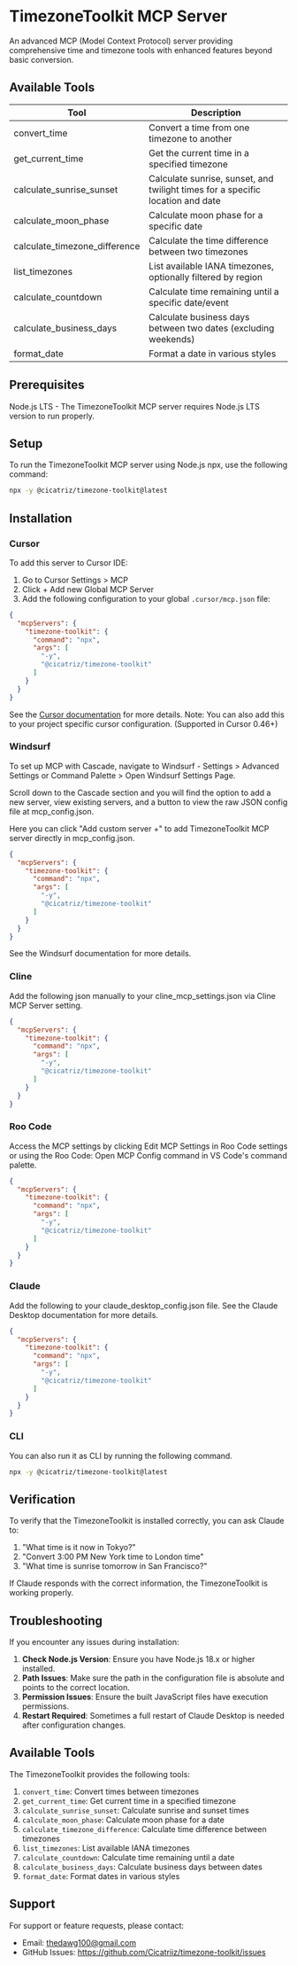 # TimezoneToolkit MCP Server

An advanced MCP (Model Context Protocol) server providing comprehensive time and timezone tools with enhanced features beyond basic conversion.

## Available Tools

| Tool | Description |
| ---- | ----------- |
| convert_time | Convert a time from one timezone to another |
| get_current_time | Get the current time in a specified timezone |
| calculate_sunrise_sunset | Calculate sunrise, sunset, and twilight times for a specific location and date |
| calculate_moon_phase | Calculate moon phase for a specific date |
| calculate_timezone_difference | Calculate the time difference between two timezones |
| list_timezones | List available IANA timezones, optionally filtered by region |
| calculate_countdown | Calculate time remaining until a specific date/event |
| calculate_business_days | Calculate business days between two dates (excluding weekends) |
| format_date | Format a date in various styles |

## Prerequisites

Node.js LTS - The TimezoneToolkit MCP server requires Node.js LTS version to run properly.

## Setup

To run the TimezoneToolkit MCP server using Node.js npx, use the following command:

```bash
npx -y @cicatriz/timezone-toolkit@latest
```

## Installation

### Cursor

To add this server to Cursor IDE:

1. Go to Cursor Settings > MCP
2. Click + Add new Global MCP Server
3. Add the following configuration to your global `.cursor/mcp.json` file:

```json
{
  "mcpServers": {
    "timezone-toolkit": {
      "command": "npx",
      "args": [
        "-y",
        "@cicatriz/timezone-toolkit"
      ]
    }
  }
}
```

See the [Cursor documentation](https://cursor.sh/docs/mcp) for more details. Note: You can also add this to your project specific cursor configuration. (Supported in Cursor 0.46+)

### Windsurf

To set up MCP with Cascade, navigate to Windsurf - Settings > Advanced Settings or Command Palette > Open Windsurf Settings Page.

Scroll down to the Cascade section and you will find the option to add a new server, view existing servers, and a button to view the raw JSON config file at mcp_config.json.

Here you can click "Add custom server +" to add TimezoneToolkit MCP server directly in mcp_config.json.

```json
{
  "mcpServers": {
    "timezone-toolkit": {
      "command": "npx",
      "args": [
        "-y",
        "@cicatriz/timezone-toolkit"
      ]
    }
  }
}
```

See the Windsurf documentation for more details.

### Cline

Add the following json manually to your cline_mcp_settings.json via Cline MCP Server setting.

```json
{
  "mcpServers": {
    "timezone-toolkit": {
      "command": "npx",
      "args": [
        "-y",
        "@cicatriz/timezone-toolkit"
      ]
    }
  }
}
```

### Roo Code

Access the MCP settings by clicking Edit MCP Settings in Roo Code settings or using the Roo Code: Open MCP Config command in VS Code's command palette.

```json
{
  "mcpServers": {
    "timezone-toolkit": {
      "command": "npx",
      "args": [
        "-y",
        "@cicatriz/timezone-toolkit"
      ]
    }
  }
}
```

### Claude

Add the following to your claude_desktop_config.json file. See the Claude Desktop documentation for more details.

```json
{
  "mcpServers": {
    "timezone-toolkit": {
      "command": "npx",
      "args": [
        "-y",
        "@cicatriz/timezone-toolkit"
      ]
    }
  }
}
```

### CLI

You can also run it as CLI by running the following command.

```bash
npx -y @cicatriz/timezone-toolkit@latest
```

## Verification

To verify that the TimezoneToolkit is installed correctly, you can ask Claude to:

1. "What time is it now in Tokyo?"
2. "Convert 3:00 PM New York time to London time"
3. "What time is sunrise tomorrow in San Francisco?"

If Claude responds with the correct information, the TimezoneToolkit is working properly.

## Troubleshooting

If you encounter any issues during installation:

1. **Check Node.js Version**: Ensure you have Node.js 18.x or higher installed.
2. **Path Issues**: Make sure the path in the configuration file is absolute and points to the correct location.
3. **Permission Issues**: Ensure the built JavaScript files have execution permissions.
4. **Restart Required**: Sometimes a full restart of Claude Desktop is needed after configuration changes.

## Available Tools

The TimezoneToolkit provides the following tools:

1. `convert_time`: Convert times between timezones
2. `get_current_time`: Get current time in a specified timezone
3. `calculate_sunrise_sunset`: Calculate sunrise and sunset times
4. `calculate_moon_phase`: Calculate moon phase for a date
5. `calculate_timezone_difference`: Calculate time difference between timezones
6. `list_timezones`: List available IANA timezones
7. `calculate_countdown`: Calculate time remaining until a date
8. `calculate_business_days`: Calculate business days between dates
9. `format_date`: Format dates in various styles

## Support

For support or feature requests, please contact:
- Email: thedawg100@gmail.com
- GitHub Issues: https://github.com/Cicatriiz/timezone-toolkit/issues
